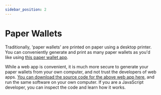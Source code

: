 ```yaml
---
sidebar_position: 2
---
```


# Paper Wallets

Traditionally, 'paper wallets' are printed on paper using a desktop printer. You can conveniently generate and print as many paper wallets as you'd like using [this paper wallet app](https://paperwallet.fullstack.cash/).

While a web app is convenient, it is much more secure to generate your paper wallets from your own computer, and not trust the developers of web apps. [You can download the source code for the above web app here](https://github.com/Permissionless-Software-Foundation/paper-wallet), and run the same software on your own computer. If you are a JavaScript developer, you can inspect the code and learn how it works.
